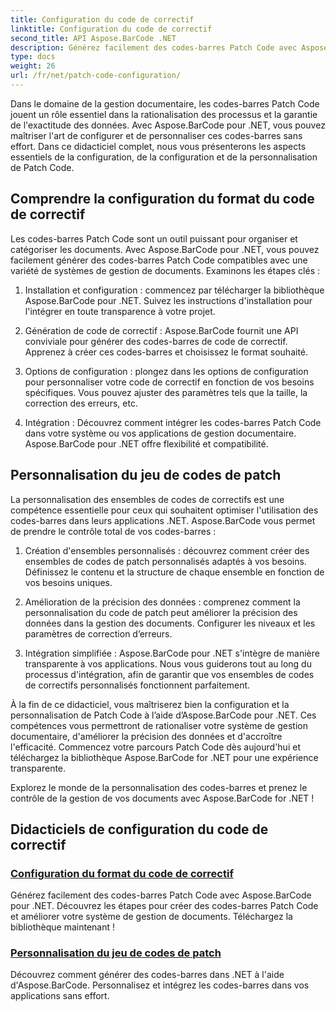 ```yaml
---
title: Configuration du code de correctif
linktitle: Configuration du code de correctif
second_title: API Aspose.BarCode .NET
description: Générez facilement des codes-barres Patch Code avec Aspose.BarCode pour .NET. Découvrez comment configurer et personnaliser les formats de patch code avec les didacticiels Aspose.BarCode.
type: docs
weight: 26
url: /fr/net/patch-code-configuration/
---
```


Dans le domaine de la gestion documentaire, les codes-barres Patch Code jouent un rôle essentiel dans la rationalisation des processus et la garantie de l'exactitude des données. Avec Aspose.BarCode pour .NET, vous pouvez maîtriser l'art de configurer et de personnaliser ces codes-barres sans effort. Dans ce didacticiel complet, nous vous présenterons les aspects essentiels de la configuration, de la configuration et de la personnalisation de Patch Code.

## Comprendre la configuration du format du code de correctif

Les codes-barres Patch Code sont un outil puissant pour organiser et catégoriser les documents. Avec Aspose.BarCode pour .NET, vous pouvez facilement générer des codes-barres Patch Code compatibles avec une variété de systèmes de gestion de documents. Examinons les étapes clés :

1. Installation et configuration : commencez par télécharger la bibliothèque Aspose.BarCode pour .NET. Suivez les instructions d'installation pour l'intégrer en toute transparence à votre projet.

2. Génération de code de correctif : Aspose.BarCode fournit une API conviviale pour générer des codes-barres de code de correctif. Apprenez à créer ces codes-barres et choisissez le format souhaité.

3. Options de configuration : plongez dans les options de configuration pour personnaliser votre code de correctif en fonction de vos besoins spécifiques. Vous pouvez ajuster des paramètres tels que la taille, la correction des erreurs, etc.

4. Intégration : Découvrez comment intégrer les codes-barres Patch Code dans votre système ou vos applications de gestion documentaire. Aspose.BarCode pour .NET offre flexibilité et compatibilité.

## Personnalisation du jeu de codes de patch

La personnalisation des ensembles de codes de correctifs est une compétence essentielle pour ceux qui souhaitent optimiser l'utilisation des codes-barres dans leurs applications .NET. Aspose.BarCode vous permet de prendre le contrôle total de vos codes-barres :

1. Création d'ensembles personnalisés : découvrez comment créer des ensembles de codes de patch personnalisés adaptés à vos besoins. Définissez le contenu et la structure de chaque ensemble en fonction de vos besoins uniques.

2. Amélioration de la précision des données : comprenez comment la personnalisation du code de patch peut améliorer la précision des données dans la gestion des documents. Configurer les niveaux et les paramètres de correction d’erreurs.

3. Intégration simplifiée : Aspose.BarCode pour .NET s'intègre de manière transparente à vos applications. Nous vous guiderons tout au long du processus d'intégration, afin de garantir que vos ensembles de codes de correctifs personnalisés fonctionnent parfaitement.

À la fin de ce didacticiel, vous maîtriserez bien la configuration et la personnalisation de Patch Code à l’aide d’Aspose.BarCode pour .NET. Ces compétences vous permettront de rationaliser votre système de gestion documentaire, d'améliorer la précision des données et d'accroître l'efficacité. Commencez votre parcours Patch Code dès aujourd'hui et téléchargez la bibliothèque Aspose.BarCode for .NET pour une expérience transparente. 

Explorez le monde de la personnalisation des codes-barres et prenez le contrôle de la gestion de vos documents avec Aspose.BarCode for .NET !
## Didacticiels de configuration du code de correctif
### [Configuration du format du code de correctif](./patch-code-format-configuration/)
Générez facilement des codes-barres Patch Code avec Aspose.BarCode pour .NET. Découvrez les étapes pour créer des codes-barres Patch Code et améliorer votre système de gestion de documents. Téléchargez la bibliothèque maintenant !
### [Personnalisation du jeu de codes de patch](./patch-code-set-customization/)
Découvrez comment générer des codes-barres dans .NET à l'aide d'Aspose.BarCode. Personnalisez et intégrez les codes-barres dans vos applications sans effort.